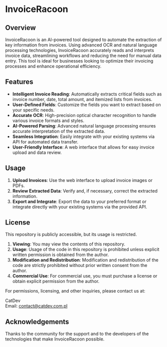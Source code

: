 # InvoiceRacoon

## Overview

InvoiceRacoon is an AI-powered tool designed to automate the extraction of key information from invoices. Using advanced OCR and natural language processing technologies, InvoiceRacoon accurately reads and interprets invoice data, streamlining workflows and reducing the need for manual data entry. This tool is ideal for businesses looking to optimize their invoicing processes and enhance operational efficiency.

## Features

- **Intelligent Invoice Reading**: Automatically extracts critical fields such as invoice number, date, total amount, and itemized lists from invoices.
- **User-Defined Fields**: Customize the fields you want to extract based on your specific needs.
- **Accurate OCR**: High-precision optical character recognition to handle various invoice formats and styles.
- **AI-Powered Parsing**: Advanced natural language processing ensures accurate interpretation of the extracted data.
- **Seamless Integration**: Easily integrate with your existing systems via API for automated data transfer.
- **User-Friendly Interface**: A web interface that allows for easy invoice upload and data review.

## Usage

1. **Upload Invoices**: Use the web interface to upload invoice images or PDFs.
2. **Review Extracted Data**: Verify and, if necessary, correct the extracted information.
3. **Export and Integrate**: Export the data to your preferred format or integrate directly with your existing systems via the provided API.

## License

This repository is publicly accessible, but its usage is restricted.

1. **Viewing**: You may view the contents of this repository.
2. **Usage**: Usage of the code in this repository is prohibited unless explicit written permission is obtained from the author.
3. **Modification and Redistribution**: Modification and redistribution of the code are strictly prohibited without prior written consent from the author.
4. **Commercial Use**: For commercial use, you must purchase a license or obtain explicit permission from the author.

For permissions, licensing, and other inquiries, please contact us at:

CatDev  
Email: [contact@catdev.com.pl](mailto:contact@catdev.com.pl)

## Acknowledgements

Thanks to the community for the support and to the developers of the technologies that make InvoiceRacoon possible.
